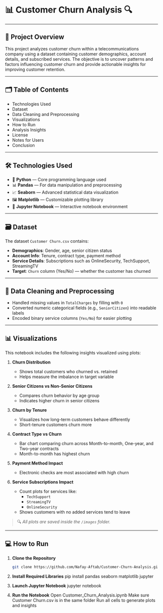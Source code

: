 # 📊 Customer Churn Analysis 🔍

---

## 📄 Project Overview

This project analyzes customer churn within a telecommunications company using a dataset containing customer demographics, account details, and subscribed services. The objective is to uncover patterns and factors influencing customer churn and provide actionable insights for improving customer retention.

---

## 🗂 Table of Contents

- Technologies Used  
- Dataset  
- Data Cleaning and Preprocessing  
- Visualizations  
- How to Run  
- Analysis Insights  
- License  
- Notes for Users  
- Conclusion  

---

## 🛠 Technologies Used

- 🐍 **Python** — Core programming language used  
- 📊 **Pandas** — For data manipulation and preprocessing  
- 📈 **Seaborn** — Advanced statistical data visualization  
- 🖼 **Matplotlib** — Customizable plotting library  
- 📝 **Jupyter Notebook** — Interactive notebook environment

---

## 🗃 Dataset

The dataset `Customer Churn.csv` contains:

- **Demographics**: Gender, age, senior citizen status  
- **Account Info**: Tenure, contract type, payment method  
- **Service Details**: Subscriptions such as OnlineSecurity, TechSupport, StreamingTV  
- **Target**: `Churn` column (Yes/No) — whether the customer has churned

---

## 🧹 Data Cleaning and Preprocessing

- Handled missing values in `TotalCharges` by filling with `0`  
- Converted numeric categorical fields (e.g., `SeniorCitizen`) into readable labels  
- Encoded binary service columns (`Yes/No`) for easier plotting

---

## 📊 Visualizations

This notebook includes the following insights visualized using plots:

1. **Churn Distribution**  
   - Shows total customers who churned vs. retained  
   - Helps measure the imbalance in target variable

2. **Senior Citizens vs Non-Senior Citizens**  
   - Compares churn behavior by age group  
   - Indicates higher churn in senior citizens

3. **Churn by Tenure**  
   - Visualizes how long-term customers behave differently  
   - Short-tenure customers churn more

4. **Contract Type vs Churn**  
   - Bar chart comparing churn across Month-to-month, One-year, and Two-year contracts  
   - Month-to-month has highest churn

5. **Payment Method Impact**  
   - Electronic checks are most associated with high churn

6. **Service Subscriptions Impact**  
   - Count plots for services like:
     - `TechSupport`
     - `StreamingTV`
     - `OnlineSecurity`  
   - Shows customers with no added services tend to leave

> 🔍 *All plots are saved inside the `/images` folder.*

---

## 💻 How to Run

1. **Clone the Repository**  
   ```bash
   git clone https://github.com/Nafay-Aftab/Customer-Churn-Analysis.git

2. **Install Required Libraries**
   pip install pandas seaborn matplotlib jupyter

3. **Launch Jupyter Notebook**
   jupyter notebook

4. **Run the Notebook**
   Open Customer_Churn_Analysis.ipynb
   Make sure Customer Churn.csv is in the same folder
   Run all cells to generate plots and insights
   






  
